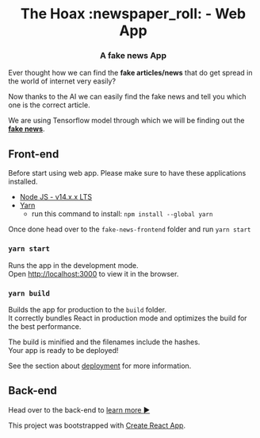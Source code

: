<h1 align="center">The Hoax :newspaper_roll: - Web App</h1>
<h3 align="center">A fake news App</h3>

Ever thought how we can find the **fake articles/news** that do get spread in the world of internet very easily?

Now thanks to the AI we can easily find the fake news and tell you which one is the correct article.

We are using Tensorflow model through which we will be finding out the [**fake news**](https://github.com/subhan97ahmed/fake-news-detector-backend).

## Front-end
Before start using web app. Please make sure to have these applications installed.

* [Node JS - v14.x.x LTS](https://nodejs.org/en/)
* [Yarn](https://classic.yarnpkg.com/en/docs/install/#debian-stable)
  *  run this command to install: `npm install --global yarn`

Once done head over to the `fake-news-frontend` folder and run `yarn start`

### `yarn start`

Runs the app in the development mode.\
Open [http://localhost:3000](http://localhost:3000) to view it in the browser.

### `yarn build`

Builds the app for production to the `build` folder.\
It correctly bundles React in production mode and optimizes the build for the best performance.

The build is minified and the filenames include the hashes.\
Your app is ready to be deployed!

See the section about [deployment](https://facebook.github.io/create-react-app/docs/deployment) for more information.

## Back-end

Head over to the back-end to [learn more :arrow_forward:](https://github.com/subhan97ahmed/fake-news-detector-backend)

This project was bootstrapped with [Create React App](https://github.com/facebook/create-react-app).
